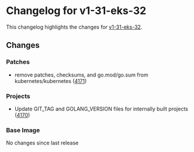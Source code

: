 # Changelog for v1-31-eks-32

This changelog highlights the changes for [v1-31-eks-32](https://github.com/aws/eks-distro/tree/v1-31-eks-32).

## Changes

### Patches
* remove patches, checksums, and go.mod/go.sum from kubernetes/kubernetes ([4171](https://github.com/aws/eks-distro/pull/4171))

### Projects
* Update GIT_TAG and GOLANG_VERSION files for internally built projects ([4170](https://github.com/aws/eks-distro/pull/4170))

### Base Image
No changes since last release

